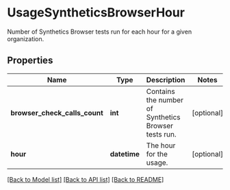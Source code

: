 # UsageSyntheticsBrowserHour

Number of Synthetics Browser tests run for each hour for a given organization.

## Properties
Name | Type | Description | Notes
------------ | ------------- | ------------- | -------------
**browser_check_calls_count** | **int** | Contains the number of Synthetics Browser tests run. | [optional] 
**hour** | **datetime** | The hour for the usage. | [optional] 

[[Back to Model list]](README.md#documentation-for-models) [[Back to API list]](README.md#documentation-for-api-endpoints) [[Back to README]](README.md)


